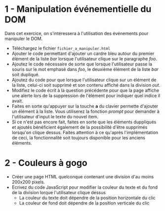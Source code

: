 # 1 - Manipulation événementielle du DOM

Dans cet exercice, on s'intéressera à l'utilisation des événements pour manipuler le DOM.
 * Téléchargez le fichier `fichier_a_manipuler.html`
 * Ajouter le code permettant d'ajouter un cardre bleu autour du premier élément de la liste *bar* lorsque l'utilisateur clique sur le paragraphe *foo*.
 * Ajoutez le code nécessaire de sorte que lorsque l'utilisateur passe la souris sur le mot emphasé dans *foo*, le deuxième élément de la liste *bar* soit dupliqué.
 * Ajoutez du code pour que lorsque l'utilisateur clique sur un élément de la liste, celui-ci soit supprimé et son contenu affiché dans la division *out*.
 * Modifiez le code écrit à la question précédente pour que la page affiche une alerte lors de la suppression de l'élément pour indiquer quel indice il avait.
 * Faites en sorte qu'appuyer sur la touche **a** du clavier permette d'ajouter un élément à la liste. Vous utiliserez la fonction *prompt* pour demander à l'utilisateur d'input le texte du nouvel item.
 * Si ce n'est pas encore fait, faites en sorte que les éléments duppliqués et ajoutés bénéficient également de la possibilité d'être supprimés lorsqu'on clique dessus. Faites attention à ce qu'après l'implémentation de ceci, la fonctionnalité soit toujours disponible pour les anciens éléments.
 
# 2 - Couleurs à gogo

 * Créer une page HTML quelconque contenant une division d'au moins 200x200 pixels.
 * Ecrivez du code JavaScript pour modifier la couleur du texte et du fond de la division lorque l'utilisateur clique dessus
   - La couleur du texte doit dépendre de la position horizontale du clic
   - La couleur de fond doit dépendre de la position verticale du clic
